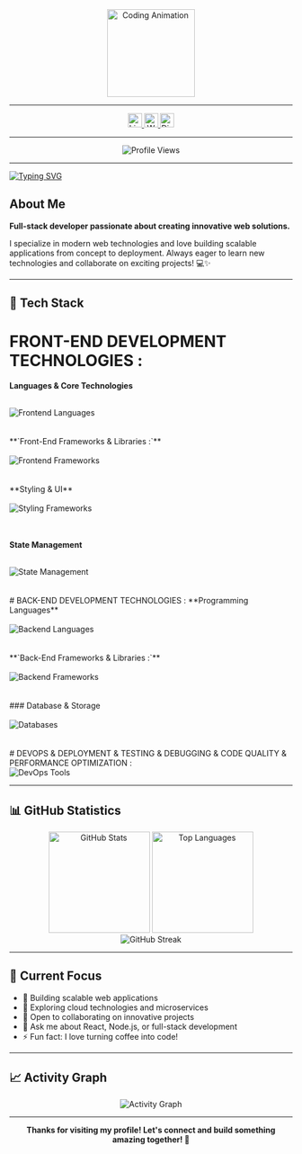<div align="center">
  <img height="156" src="https://media.giphy.com/media/M9gbBd9nbDrOTu1Mqx/giphy.gif" alt="Coding Animation" />
</div>

---

<div align="center">
  <a href="https://www.linkedin.com/in/aymane-hajjam-b28b36288/">
    <img src="https://img.shields.io/static/v1?message=LinkedIn&logo=linkedin&label=&color=0077B5&logoColor=white&labelColor=&style=for-the-badge" height="25" alt="LinkedIn" />
  </a>
  <a href="https://wa.me/+212660808740">
    <img src="https://img.shields.io/static/v1?message=WhatsApp&logo=whatsapp&label=&color=25D366&logoColor=white&labelColor=&style=for-the-badge" height="25" alt="WhatsApp" />
  </a>
  <a href="https://discord.com/users/aymane_76384">
    <img src="https://img.shields.io/static/v1?message=Discord&logo=discord&label=&color=7289DA&logoColor=white&labelColor=&style=for-the-badge" height="25" alt="Discord" />
  </a>
</div>

---

<div align="center">
  <img src="https://visitor-badge.laobi.icu/badge?page_id=AYMANE-HAJJAM.AYMANE-HAJJAM" alt="Profile Views" />
</div>

---

<div>
  
[![Typing SVG](https://readme-typing-svg.herokuapp.com?font=Fira+Code&pause=1000&color=02F6F7&width=435&lines=Hi+there!+I'm+Aymane+Hajjam;Full-Stack+Developer;Problem+Solver)](https://git.io/typing-svg)

</div>

## About Me

**Full-stack developer passionate about creating innovative web solutions.**

I specialize in modern web technologies and love building scalable applications from concept to deployment. Always eager to learn new technologies and collaborate on exciting projects! 💻✨

---

## 🚀 Tech Stack

# FRONT-END DEVELOPMENT TECHNOLOGIES :
**Languages & Core Technologies**
<br><br>
<div>
  <img src="https://skillicons.dev/icons?i=html,css,js,ts" alt="Frontend Languages" />
</div>
<br><br>
**`Front-End Frameworks & Libraries :`**
<br><br>
<div>
  <img src="https://skillicons.dev/icons?i=react,angular,nextjs" alt="Frontend Frameworks" />
</div>
<br><br>
**Styling & UI**
<br><br>
<div>
  <img src="https://skillicons.dev/icons?i=bootstrap,tailwind,materialui" alt="Styling Frameworks" />
</div>
<br><br>

**State Management**
<br><br>
<div>
  <img src="https://skillicons.dev/icons?i=redux" alt="State Management" />
</div>
<br><br>
# BACK-END DEVELOPMENT TECHNOLOGIES :
**Programming Languages**
<br><br>
<div>
  <img src="https://skillicons.dev/icons?i=js,ts,php,java" alt="Backend Languages" />
</div>
<br><br>
**`Back-End Frameworks & Libraries :`**
<br><br>
<div>
  <img src="https://skillicons.dev/icons?i=nodejs,express,laravel,spring" alt="Backend Frameworks" />
</div>
<br><br>
### Database & Storage
<br><br>
<div>
  <img src="https://skillicons.dev/icons?i=mysql,mongodb,firebase,supabase" alt="Databases" />
</div>
<br><br>
# DEVOPS & DEPLOYMENT & TESTING & DEBUGGING & CODE QUALITY & PERFORMANCE OPTIMIZATION :
<div>
  <img src="https://skillicons.dev/icons?i=git,github,gitlab,docker,jest,vercel,netlify" alt="DevOps Tools" />
</div>



---

## 📊 GitHub Statistics

<div align="center">
  <img src="https://github-readme-stats.vercel.app/api?username=AYMANE-HAJJAM&show_icons=true&theme=radical&include_all_commits=true&count_private=true&hide_border=true" height="180" alt="GitHub Stats" />
  <img src="https://github-readme-stats.vercel.app/api/top-langs?username=AYMANE-HAJJAM&theme=radical&layout=compact&hide_border=true&langs_count=6" height="180" alt="Top Languages" />
</div>

<div align="center">
  <img src="https://github-readme-streak-stats.herokuapp.com/?user=AYMANE-HAJJAM&theme=radical&hide_border=true" alt="GitHub Streak" />
</div>

---

## 🎯 Current Focus

- 🔭 Building scalable web applications
- 🌱 Exploring cloud technologies and microservices
- 👯 Open to collaborating on innovative projects
- 💬 Ask me about React, Node.js, or full-stack development
- ⚡ Fun fact: I love turning coffee into code!

---

## 📈 Activity Graph

<div align="center">
  <img src="https://github-readme-activity-graph.vercel.app/graph?username=AYMANE-HAJJAM&theme=react-dark&hide_border=true" alt="Activity Graph" />
</div>

---

<div align="center">
  
**Thanks for visiting my profile! Let's connect and build something amazing together! 🚀**

</div>
